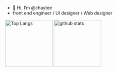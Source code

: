 - 👋 Hi, I’m @chaytee
- front end engineer / UI designer / Web designer

<p align="left"> 
  <img alt="Top Langs" height="150px" src="https://github-readme-stats.vercel.app/api/top-langs/?username=chaytee&layout=compact&show_icons=true&theme=onedark" />
  <img alt="github stats" height="150px" src="https://github-readme-stats.vercel.app/api?username=chaytee&theme=highcontrast&show_icons=ture" />
</p>

